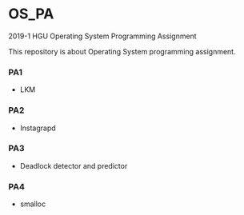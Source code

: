 # OS_PA
2019-1 HGU Operating System Programming Assignment


This repository is about Operating System programming assignment.

### PA1
- LKM

### PA2
- Instagrapd

### PA3
- Deadlock detector and predictor

### PA4
- smalloc
